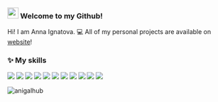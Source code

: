 ### <img src="https://raw.githubusercontent.com/aemmadi/aemmadi/master/wave.gif" width="25px"> Welcome to my Github! 

Hi! I am Anna Ignatova. 💻 All of my personal projects are available on [website](https://anigalhub.github.io)!

### :sparkles: My skills

[![](https://skillicons.dev/icons?i=js)](https://developer.mozilla.org/en-US/docs/Web/JavaScript)
[![](https://skillicons.dev/icons?i=typescript)](https://www.typescriptlang.org/)
[![](https://skillicons.dev/icons?i=html)](https://www.w3.org/html/)
[![](https://skillicons.dev/icons?i=css)](https://www.w3schools.com/css/)
[![](https://skillicons.dev/icons?i=bootstrap)](https://getbootstrap.com/)
[![](https://skillicons.dev/icons?i=sass)](https://sass-lang.com/)
[![](https://skillicons.dev/icons?i=postgresql)](https://www.postgresql.org/)
[![](https://skillicons.dev/icons?i=nodejs)](https://nodejs.org/en/)
[![](https://skillicons.dev/icons?i=expressjs)](https://expressjs.com/)
[![](https://skillicons.dev/icons?i=vuejs)](https://vuejs.org/)
[![](https://skillicons.dev/icons?i=nuxtjs)](https://nuxtjs.org/)


<p align="left"> <img src="https://komarev.com/ghpvc/?username=anigalhub&label=Profile%20views&color=0e75b6&style=flat" alt="anigalhub" /> </p>
